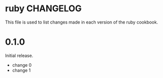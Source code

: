 # ruby CHANGELOG

This file is used to list changes made in each version of the ruby cookbook.

# 0.1.0

Initial release.

- change 0
- change 1

